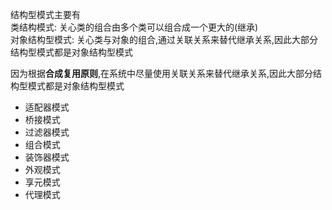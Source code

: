 结构型模式主要有  
类结构模式: 关心类的组合由多个类可以组合成一个更大的(继承)  
对象结构型模式: 关心类与对象的组合,通过关联关系来替代继承关系,因此大部分结构型模式都是对象结构型模式


因为根据**合成复用原则**,在系统中尽量使用关联关系来替代继承关系,因此大部分结构型模式都是对象结构型模式


- 适配器模式
- 桥接模式
- 过滤器模式
- 组合模式
- 装饰器模式
- 外观模式
- 享元模式
- 代理模式